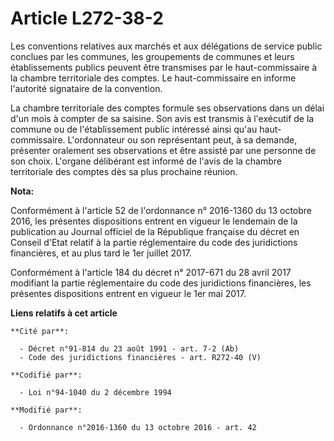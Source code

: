 # Article L272-38-2

Les conventions relatives aux marchés et aux délégations de service public conclues par les communes, les groupements de
communes  et leurs établissements publics peuvent être transmises par le haut-commissaire à la chambre territoriale des
comptes. Le haut-commissaire en informe l'autorité signataire de la convention.

La chambre territoriale des comptes formule ses observations dans un délai d'un mois à compter de sa saisine. Son avis est
transmis à l'exécutif de la commune ou de l'établissement public intéressé ainsi qu'au haut-commissaire. L'ordonnateur ou son
représentant peut, à sa demande, présenter oralement ses observations et être assisté par une personne de son choix. L'organe
délibérant est informé de l'avis de la chambre territoriale des comptes dès sa plus prochaine réunion.

**Nota:**

Conformément à l'article 52 de l'ordonnance n° 2016-1360 du 13 octobre 2016, les présentes dispositions entrent en vigueur le
lendemain de la publication au Journal officiel de la République française du décret en Conseil d'Etat relatif à la partie
réglementaire du code des juridictions financières, et au plus tard le 1er juillet 2017.

Conformément à l'article 184 du décret n° 2017-671 du 28 avril 2017 modifiant la partie réglementaire du code des
juridictions financières, les présentes dispositions entrent en vigueur le 1er mai 2017.

**Liens relatifs à cet article**

	**Cité par**:

	  - Décret n°91-814 du 23 août 1991 - art. 7-2 (Ab)
	  - Code des juridictions financières - art. R272-40 (V)

	**Codifié par**:

	  - Loi n°94-1040 du 2 décembre 1994

	**Modifié par**:

	  - Ordonnance n°2016-1360 du 13 octobre 2016 - art. 42
